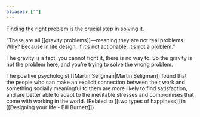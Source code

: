 ```yaml
---
aliases: [""]
---
```


Finding the right problem is the crucial step in solving it.

“These are all [[gravity problems]]—meaning they are not real problems. Why? Because in life design, if it’s not actionable, it’s not a problem.”

The gravity is a fact, you cannot fight it, there is no way to. So the gravity is not the problem here, and you’re trying to solve the wrong problem.



The positive psychologist [[Martin Seligman|Martin Seligman]] found that the people who can make an explicit connection between their work and something socially meaningful to them are more likely to find satisfaction, and are better able to adapt to the inevitable stresses and compromises that come with working in the world. 
(Related to [[two types of happiness]] in [[Designing your life - Bill Burnett]])